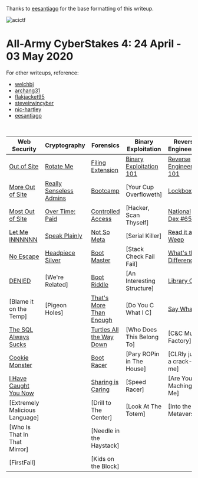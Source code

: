 Thanks to [eesantiago](https://github.com/eesantiago) for the base formatting of this writeup.

![acictf](https://github.com/omyej/ctf/blob/master/acictf_2020/aacs-logo.png)

# All-Army CyberStakes 4: 24 April - 03 May 2020

For other writeups, reference:
*	[welchbj](https://github.com/welchbj/ctf/tree/master/writeups/2020/CyberStakes)
*	[archang31](https://github.com/archang31/aacs4-writeups)
*	[flakjacket95](https://github.com/flakjacket95/cyberstakes_2020)
*	[steveirwincyber](https://github.com/steveirwincyber/CyberStakes2020/tree/master)
*	[nic-hartley](https://nic-hartley.github.io/acictf-writeups/)
*	[eesantiago](https://github.com/eesantiago/Writeups/tree/master/cyberstakes/2020)

<br /> 

| Web Security | Cryptography | Forensics | Binary Exploitation | Reverse Engineering | Miscellaneous |
| ------------ | ------------ | --------- | ------------------- | ------------------- | ------------- |
| [Out of Site](https://github.com/omyej/ctf/tree/master/acictf_2020/Out_of_Site) | [Rotate Me](https://github.com/omyej/ctf/tree/master/acictf_2020/Rotate_Me) | [Filing Extension](https://github.com/omyej/ctf/tree/master/acictf_2020/Filing_Extension) | [Binary Exploitation 101](https://github.com/omyej/ctf/tree/master/acictf_2020/Binary_Exploitation_101) | [Reverse Engineering 101](https://github.com/omyej/ctf/tree/master/acictf_2020/Reverse_Engineering_101) | [All Your Base Are Belong to Us](https://github.com/omyej/ctf/tree/master/acictf_2020/All_Your_Base_Are_Belong_to_Us) |
| [More Out of Site](https://github.com/omyej/ctf/tree/master/acictf_2020/More_Out_of_Site) | [Really Senseless Admins](https://github.com/omyej/ctf/tree/master/acictf_2020/Really_Senseless_Admins) | [Bootcamp](https://github.com/omyej/ctf/tree/master/acictf_2020/Bootcamp) | [Your Cup Overfloweth] | [Lockbox](https://github.com/omyej/ctf/tree/master/acictf_2020/Lockbox) | [Move ZIG](https://github.com/omyej/ctf/tree/master/acictf_2020/Move_ZIG) |
| [Most Out of Site](https://github.com/omyej/ctf/tree/master/acictf_2020/Most_Out_of_Site) | [Over Time: Paid](https://github.com/omyej/ctf/tree/master/acictf_2020/Over_Time_Paid) | [Controlled Access](https://github.com/omyej/ctf/tree/master/acictf_2020/Controlled_Access) | [Hacker, Scan Thyself] | [National Dex #65](https://github.com/omyej/ctf/tree/master/acictf_2020/National_Dex_65) | [Proxy List](https://github.com/omyej/ctf/tree/master/acictf_2020/Proxy_List) |
| [Let Me INNNNNN](https://github.com/omyej/ctf/tree/master/acictf_2020/Let_Me_INNNNNN) | [Speak Plainly](https://github.com/omyej/ctf/tree/master/acictf_2020/Speak_Plainly) | [Not So Meta](https://github.com/omyej/ctf/tree/master/acictf_2020/Not_So_Meta) | [Serial Killer] | [Read it and Weep](https://github.com/omyej/ctf/tree/master/acictf_2020/Read_it_and_Weep) | [Can You Look This Over?](https://github.com/omyej/ctf/tree/master/acictf_2020/Can_You_Look_This_Over) |
| [No Escape](https://github.com/omyej/ctf/tree/master/acictf_2020/No_Escape) | [Headpiece Silver](https://github.com/omyej/ctf/tree/master/acictf_2020/Headpiece_Silver) | [Boot Master](https://github.com/omyej/ctf/tree/master/acictf_2020/Boot_Master) | [Stack Check Fail Fail] | [What's the Difference?](https://github.com/omyej/ctf/tree/master/acictf_2020/Whats_The_Difference) | [Recovery And IDentification](https://github.com/omyej/ctf/tree/master/acictf_2020/Recovery_and_IDentification) |
| [DENIED](https://github.com/omyej/ctf/tree/master/acictf_2020/DENIED) | [We're Related] | [Boot Riddle](https://github.com/omyej/ctf/tree/master/acictf_2020/Boot_Riddle) | [An Interesting Structure] | [Library Card](https://github.com/omyej/ctf/tree/master/acictf_2020/Library_Card) | [I SEe You](https://github.com/omyej/ctf/tree/master/acictf_2020/I_SEe_You) |
| [Blame it on the Temp] | [Pigeon Holes] | [That's More Than Enough](https://github.com/omyej/ctf/tree/master/acictf_2020/Thats_More_Than_Enough) | [Do You C What I C] | [Say What?](https://github.com/omyej/ctf/tree/master/acictf_2020/Say_What) | [Partition Twice, Recover Once](https://github.com/omyej/ctf/tree/master/acictf_2020/Partition_Twice_Recover_Once) |
| [The SQL Always Sucks](https://github.com/omyej/ctf/tree/master/acictf_2020/The_SQL_Always_Sucks) |  | [Turtles All the Way Down](https://github.com/omyej/ctf/tree/master/acictf_2020/Turtles_All_the_Way_Down) | [Who Does This Belong To] | [C&C Music Factory] | [PassThis](https://github.com/omyej/ctf/tree/master/acictf_2020/PassThis) |
| [Cookie Monster](https://github.com/omyej/ctf/tree/master/acictf_2020/Cookie_Monster) |  | [Boot Racer](https://github.com/omyej/ctf/tree/master/acictf_2020/Boot_Racer) | [Pary ROPin in The House] | [CLRly just a crack-me] | [Assembly Voyageur] |
| [I Have Caught You Now](https://github.com/omyej/ctf/tree/master/acictf_2020/I_Have_Caught_You_Now) |  | [Sharing is Caring](https://github.com/omyej/ctf/tree/master/acictf_2020/Sharing_is_Caring) | [Speed Racer] | [Are You Maching Me] | [UNO Reverse Card] |
| [Extremely Malicious Language] |  | [Drill to The Center] | [Look At The Totem] | [Into the Metaverse] |  |
| [Who Is That In That Mirror] |  | [Needle in the Haystack] |  |  |  |
| [FirstFail] |  | [Kids on the Block] |  |  |  |
